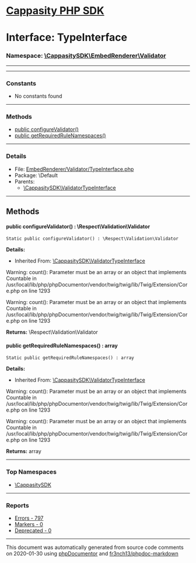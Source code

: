 # [Cappasity PHP SDK](../home.md)

# Interface: TypeInterface
### Namespace: [\CappasitySDK\EmbedRenderer\Validator](../namespaces/CappasitySDK.EmbedRenderer.Validator.md)
---
---
### Constants
* No constants found
---
### Methods
* [public configureValidator()](../classes/CappasitySDK.ValidatorTypeInterface.md#method_configureValidator)
* [public getRequiredRuleNamespaces()](../classes/CappasitySDK.ValidatorTypeInterface.md#method_getRequiredRuleNamespaces)

---
### Details
* File: [EmbedRenderer/Validator/TypeInterface.php](../files/EmbedRenderer.Validator.TypeInterface.md)
* Package: \Default
* Parents:
  * [\CappasitySDK\ValidatorTypeInterface](../classes/CappasitySDK.ValidatorTypeInterface.md)
---
## Methods
<a name="method_configureValidator" class="anchor"></a>
#### public configureValidator() : \Respect\Validation\Validator

```
Static public configureValidator() : \Respect\Validation\Validator
```

**Details:**
* Inherited From: [\CappasitySDK\ValidatorTypeInterface](../classes/CappasitySDK.ValidatorTypeInterface.md)

Warning: count(): Parameter must be an array or an object that implements Countable in /usr/local/lib/php/phpDocumentor/vendor/twig/twig/lib/Twig/Extension/Core.php on line 1293

Warning: count(): Parameter must be an array or an object that implements Countable in /usr/local/lib/php/phpDocumentor/vendor/twig/twig/lib/Twig/Extension/Core.php on line 1293

**Returns:** \Respect\Validation\Validator


<a name="method_getRequiredRuleNamespaces" class="anchor"></a>
#### public getRequiredRuleNamespaces() : array

```
Static public getRequiredRuleNamespaces() : array
```

**Details:**
* Inherited From: [\CappasitySDK\ValidatorTypeInterface](../classes/CappasitySDK.ValidatorTypeInterface.md)

Warning: count(): Parameter must be an array or an object that implements Countable in /usr/local/lib/php/phpDocumentor/vendor/twig/twig/lib/Twig/Extension/Core.php on line 1293

Warning: count(): Parameter must be an array or an object that implements Countable in /usr/local/lib/php/phpDocumentor/vendor/twig/twig/lib/Twig/Extension/Core.php on line 1293

**Returns:** array




---

### Top Namespaces

* [\CappasitySDK](../namespaces/CappasitySDK.html.md)

---

### Reports
* [Errors - 797](../reports/errors.md)
* [Markers - 0](../reports/markers.md)
* [Deprecated - 0](../reports/deprecated.md)

---

This document was automatically generated from source code comments on 2020-01-30 using [phpDocumentor](http://www.phpdoc.org/) and [fr3nch13/phpdoc-markdown](https://github.com/fr3nch13/phpdoc-markdown)
